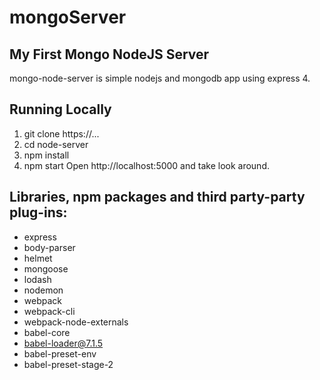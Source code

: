 # mongoServer

## My First Mongo NodeJS Server

mongo-node-server is simple nodejs and mongodb app using express 4.

## Running Locally

1. git clone https://...
2. cd node-server
3. npm install
4. npm start
   Open http://localhost:5000 and take look around.

## Libraries, npm packages and third party-party plug-ins:

- express
- body-parser
- helmet
- mongoose
- lodash
- nodemon
- webpack
- webpack-cli
- webpack-node-externals
- babel-core
- babel-loader@7.1.5
- babel-preset-env
- babel-preset-stage-2
